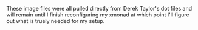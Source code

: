 These image files were all pulled directly from Derek Taylor's dot files and will remain until I finish reconfiguring my xmonad at which point I'll figure out what is truely needed for my setup.
